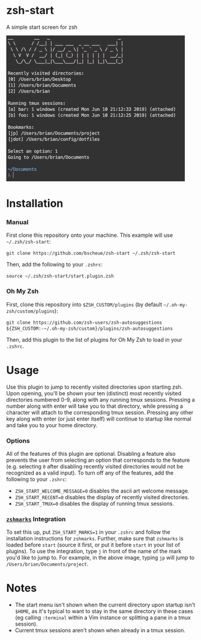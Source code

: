 # zsh-start
A simple start screen for zsh

![Example](/images/example.png)

# Installation
### Manual
First clone this repository onto your machine. This example will use `~/.zsh/zsh-start`:
```
git clone https://github.com/bscheue/zsh-start ~/.zsh/zsh-start
```
Then, add the following to your `.zshrc`:
```
source ~/.zsh/zsh-start/start.plugin.zsh
```

### Oh My Zsh
First, clone this repository into `$ZSH_CUSTOM/plugins` (by default `~/.oh-my-zsh/custom/plugins`):
```
git clone https://github.com/zsh-users/zsh-autosuggestions ${ZSH_CUSTOM:-~/.oh-my-zsh/custom}/plugins/zsh-autosuggestions
```
Then, add this plugin to the list of plugins for Oh My Zsh to load in your `.zshrc`.

# Usage
Use this plugin to jump to recently visited directories upon starting zsh.
Upon opening, you'll be shown your ten (distinct) most recently visited directories
numbered 0-9, along with any running tmux sessions.
Pressing a number along with enter will take you to that directory,
while pressing a character will attach to the corresponding tmux session.
Pressing any other key along with enter (or just enter itself) will continue to startup
like normal and take you to your home directory.

### Options
All of the features of this plugin are optional. Disabling a feature also prevents the user from
selecting an option that corresponds to the feature (e.g. selecting `0` after disabling
recently visited directories would not be recognized as a valid input).
To turn off any of the features, add the following to your `.zshrc`:
* `ZSH_START_WELCOME_MESSAGE=0` disables the ascii art welcome message.
* `ZSH_START_RECENT=0` disables the display of recently visited directories.
* `ZSH_START_TMUX=0` disables the display of running tmux sessions.

### [`zshmarks`](https://github.com/jocelynmallon/zshmarks) Integration
To set this up, put `ZSH_START_MARKS=1` in your `.zshrc` and follow the
installation instructions for `zshmarks`.
Further, make sure that `zshmarks` is loaded before `start`
(source it first, or put it before `start` in your list of plugins).
To use the integration, type `j` in front of the name of the mark you'd like to
jump to. For example, in the above image, typing `jp` will jump to
`/Users/brian/Documents/project`.

# Notes
* The start menu isn't shown when the current directory upon startup isn't `$HOME`, as it's
typical to want to stay in the same directory in these cases (eg calling `:terminal` within
a Vim instance or splitting a pane in a tmux session).
* Current tmux sessions aren't shown when already in a tmux session.
